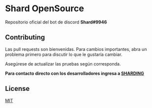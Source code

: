 # Shard OpenSource

Repositorio oficial del bot de discord **Shard#9946**


## Contributing
Las pull requests son bienvenidas. Para cambios importantes, abra un problema primero para discutir lo que le gustaría cambiar.

Asegúrese de actualizar las pruebas según corresponda.

**Para contacto directo con los desarrolladores ingresa a [SHARDING](https://discord.gg/u4PsUrsBFv)**

## License
[MIT](https://github.com/Shard-Bot/shardmod/blob/main/LICENSE)
